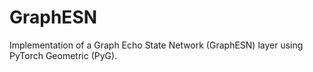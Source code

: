 # GraphESN
Implementation of a Graph Echo State Network (GraphESN) layer using PyTorch Geometric (PyG).
